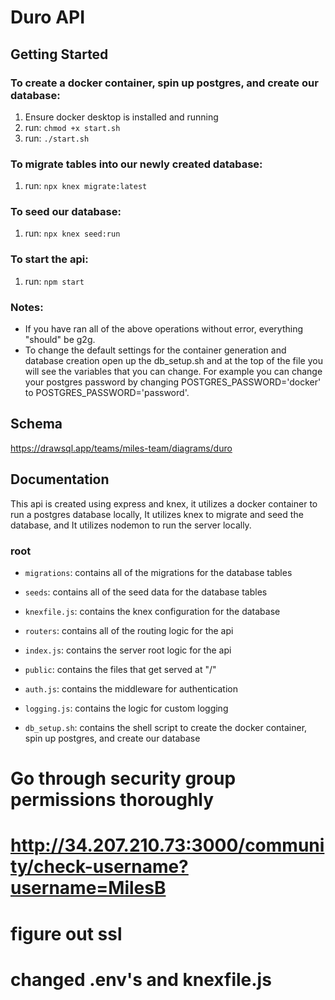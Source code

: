 # Duro API

## Getting Started

### To create a docker container, spin up postgres, and create our database:

1. Ensure docker desktop is installed and running
2. run: `chmod +x start.sh`
3. run: `./start.sh`

### To migrate tables into our newly created database:

1. run: `npx knex migrate:latest`

### To seed our database:

1. run: `npx knex seed:run`

### To start the api:

1. run: `npm start`

### Notes:

-   If you have ran all of the above operations without error, everything "should" be g2g.
-   To change the default settings for the container generation and database creation open up the db_setup.sh and at the top of the file you will see the variables that you can change. For example you can change your postgres password by changing POSTGRES_PASSWORD='docker' to POSTGRES_PASSWORD='password'.

## Schema

<https://drawsql.app/teams/miles-team/diagrams/duro>

## Documentation

This api is created using express and knex, it utilizes a docker container to run a postgres database locally, It utilizes knex to migrate and seed the database, and It utilizes nodemon to run the server locally.

### root

-   `migrations`: contains all of the migrations for the database tables

-   `seeds`: contains all of the seed data for the database tables

-   `knexfile.js`: contains the knex configuration for the database

-   `routers`: contains all of the routing logic for the api

-   `index.js`: contains the server root logic for the api

-   `public`: contains the files that get served at "/"

-   `auth.js`: contains the middleware for authentication

-   `logging.js`: contains the logic for custom logging

-   `db_setup.sh`: contains the shell script to create the docker container, spin up postgres, and create our database

# Go through security group permissions thoroughly

# http://34.207.210.73:3000/community/check-username?username=MilesB

# figure out ssl

# changed .env's and knexfile.js
